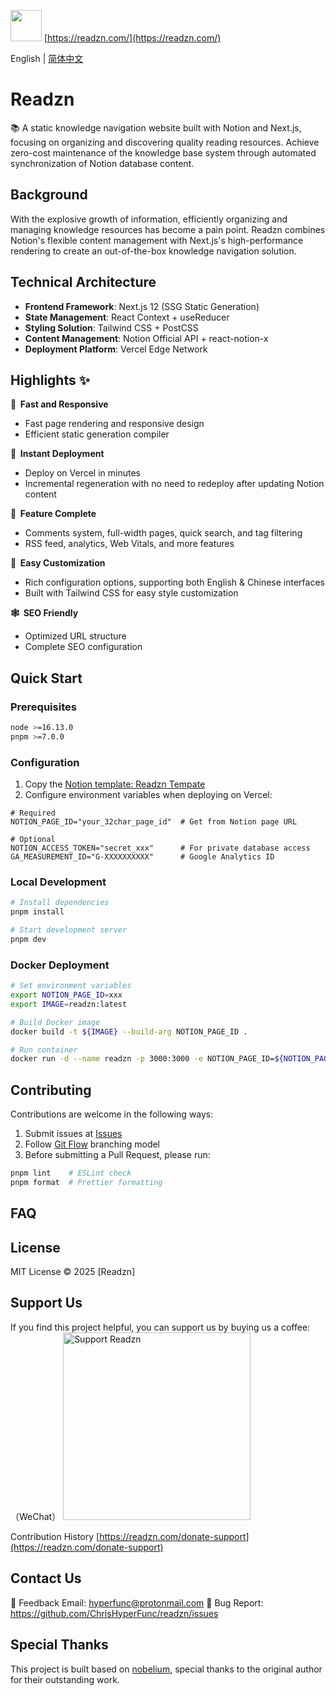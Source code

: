 <img src="https://cdn.jsdelivr.net/gh/ChrisHyperFunc/static-storage@main/img/default.png" width="50" height="50"> [https://readzn.com/](https://readzn.com/)

English | [简体中文](README_ZH.md)

# Readzn

📚 A static knowledge navigation website built with Notion and Next.js, focusing on organizing and discovering quality reading resources. Achieve zero-cost maintenance of the knowledge base system through automated synchronization of Notion database content.

## Background
With the explosive growth of information, efficiently organizing and managing knowledge resources has become a pain point. Readzn combines Notion's flexible content management with Next.js's high-performance rendering to create an out-of-the-box knowledge navigation solution.

## Technical Architecture
- **Frontend Framework**: Next.js 12 (SSG Static Generation)
- **State Management**: React Context + useReducer
- **Styling Solution**: Tailwind CSS + PostCSS
- **Content Management**: Notion Official API + react-notion-x
- **Deployment Platform**: Vercel Edge Network

## Highlights ✨

**🚀 &nbsp;Fast and Responsive**
- Fast page rendering and responsive design
- Efficient static generation compiler

**🤖 &nbsp;Instant Deployment**
- Deploy on Vercel in minutes
- Incremental regeneration with no need to redeploy after updating Notion content

**🚙 &nbsp;Feature Complete**
- Comments system, full-width pages, quick search, and tag filtering
- RSS feed, analytics, Web Vitals, and more features

**🎨 &nbsp;Easy Customization**
- Rich configuration options, supporting both English & Chinese interfaces
- Built with Tailwind CSS for easy style customization

**🕸 &nbsp;SEO Friendly**
- Optimized URL structure
- Complete SEO configuration

## Quick Start

### Prerequisites
```bash
node >=16.13.0
pnpm >=7.0.0
```

### Configuration
1. Copy the [Notion template: Readzn Tempate](https://ionized-belly-695.notion.site/1c694aed65db8009b842f609cca39098?v=1c694aed65db81759ffa000cf3d57a46)
2. Configure environment variables when deploying on Vercel:

```env
# Required
NOTION_PAGE_ID="your_32char_page_id"  # Get from Notion page URL

# Optional
NOTION_ACCESS_TOKEN="secret_xxx"      # For private database access
GA_MEASUREMENT_ID="G-XXXXXXXXXX"      # Google Analytics ID
```

### Local Development
```bash
# Install dependencies
pnpm install

# Start development server
pnpm dev
```

### Docker Deployment
```bash
# Set environment variables
export NOTION_PAGE_ID=xxx
export IMAGE=readzn:latest

# Build Docker image
docker build -t ${IMAGE} --build-arg NOTION_PAGE_ID .

# Run container
docker run -d --name readzn -p 3000:3000 -e NOTION_PAGE_ID=${NOTION_PAGE_ID} ${IMAGE}
```

## Contributing

Contributions are welcome in the following ways:
1. Submit issues at [Issues](https://github.com/ChrisHyperFunc/readzn/issues)
2. Follow [Git Flow](https://nvie.com/posts/a-successful-git-branching-model/) branching model
3. Before submitting a Pull Request, please run:
```bash
pnpm lint    # ESLint check
pnpm format  # Prettier formatting
```

## FAQ

## License

MIT License © 2025 [Readzn]

## Support Us

If you find this project helpful, you can support us by buying us a coffee:
（WeChat）
<img src="https://cdn.jsdelivr.net/gh/ChrisHyperFunc/readzn@main/zhan-shang.jpg" width="300" alt="Support Readzn">

Contribution History
[https://readzn.com/donate-support](https://readzn.com/donate-support)

## Contact Us
📧 Feedback Email: hyperfunc@protonmail.com
🐞 Bug Report: https://github.com/ChrisHyperFunc/readzn/issues

## Special Thanks
This project is built based on [nobelium](https://github.com/craigary/nobelium), special thanks to the original author for their outstanding work.
